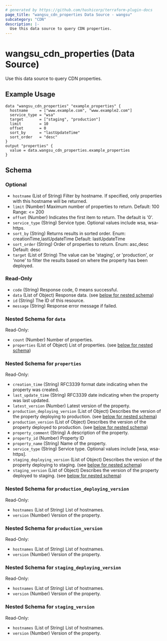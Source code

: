 ```yaml
---
# generated by https://github.com/hashicorp/terraform-plugin-docs
page_title: "wangsu_cdn_properties Data Source - wangsu"
subcategory: "CDN"
description: |-
  Use this data source to query CDN properties.
---
```


# wangsu_cdn_properties (Data Source)

Use this data source to query CDN properties.

## Example Usage

```hcl
data "wangsu_cdn_properties" "example_properties" {
  hostname     = ["www.example.com", "www.example2.com"]
  service_type = "wsa"
  target       = ["staging", "production"]
  limit        = 10
  offset       = 0
  sort_by      = "lastUpdateTime"
  sort_order   = "desc"
}
output "properties" {
  value = data.wangsu_cdn_properties.example_properties
}
```


<!-- schema generated by tfplugindocs -->
## Schema

### Optional

- `hostname` (List of String) Filter by hostname. If specified, only properties with this hostname will be returned.
- `limit` (Number) Maximum number of properties to return.  Default: 100 Range: <= 200
- `offset` (Number) Indicates the first item to return. The default is '0'.
- `service_type` (String) Service type. Optional values include wsa, wsa-https.
- `sort_by` (String) Returns results in sorted order. Enum: creationTime,lastUpdateTime Default: lastUpdateTime
- `sort_order` (String) Order of properties to return. Enum: asc,desc Default: desc
- `target` (List of String) The value can be 'staging', or 'production', or 'none' to filter the results based on where the property has been deployed.

### Read-Only

- `code` (String) Response code, 0 means successful.
- `data` (List of Object) Response data. (see [below for nested schema](#nestedatt--data))
- `id` (String) The ID of this resource.
- `message` (String) Response error message if failed.

<a id="nestedatt--data"></a>
### Nested Schema for `data`

Read-Only:

- `count` (Number) Number of properties.
- `properties` (List of Object) List of properties. (see [below for nested schema](#nestedobjatt--data--properties))

<a id="nestedobjatt--data--properties"></a>
### Nested Schema for `properties`

Read-Only:

- `creation_time` (String) RFC3339 format date indicating when the property was created.
- `last_update_time` (String) RFC3339 date indicating when the property was last updated.
- `latest_version` (Number) Latest version of the property.
- `production_deploying_version` (List of Object) Describes the version of the property deploying to production. (see [below for nested schema](#nestedobjatt--data--properties--production_deploying_version))
- `production_version` (List of Object) Describes the version of the property deployed to production. (see [below for nested schema](#nestedobjatt--data--properties--production_version))
- `property_comment` (String) A description of the property.
- `property_id` (Number) Property ID
- `property_name` (String) Name of the property.
- `service_type` (String) Service type. Optional values include [wsa, wsa-https].
- `staging_deploying_version` (List of Object) Describes the version of the property deploying to staging. (see [below for nested schema](#nestedobjatt--data--properties--staging_deploying_version))
- `staging_version` (List of Object) Describes the version of the property deployed to staging. (see [below for nested schema](#nestedobjatt--data--properties--staging_version))

<a id="nestedobjatt--data--properties--production_deploying_version"></a>
### Nested Schema for `production_deploying_version`

Read-Only:

- `hostnames` (List of String) List of hostnames.
- `version` (Number) Version of the property.


<a id="nestedobjatt--data--properties--production_version"></a>
### Nested Schema for `production_version`

Read-Only:

- `hostnames` (List of String) List of hostnames.
- `version` (Number) Version of the property.


<a id="nestedobjatt--data--properties--staging_deploying_version"></a>
### Nested Schema for `staging_deploying_version`

Read-Only:

- `hostnames` (List of String) List of hostnames.
- `version` (Number) Version of the property.


<a id="nestedobjatt--data--properties--staging_version"></a>
### Nested Schema for `staging_version`

Read-Only:

- `hostnames` (List of String) List of hostnames.
- `version` (Number) Version of the property.
